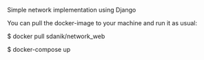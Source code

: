 Simple network implementation using Django


You can pull the docker-image to your machine and run it as usual:

$ docker pull sdanik/network_web

$ docker-compose up

